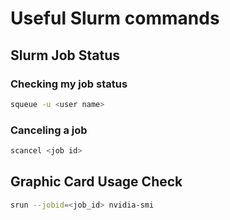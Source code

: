 # Useful Slurm commands

## Slurm Job Status
### Checking my job status
```bash
squeue -u <user name>
```

### Canceling a job
```bash
scancel <job id>
```

## Graphic Card Usage Check
```bash
srun --jobid=<job_id> nvidia-smi
```